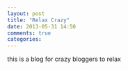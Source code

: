 ```yaml
---
layout: post
title: "Relax Crazy"
date: 2013-05-31 14:50
comments: true
categories: 
---
```

this is a blog for crazy bloggers to relax
